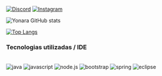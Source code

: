 
[![Discord](https://img.shields.io/badge/Discord-7289DA?style=for-the-badge&logo=discord&logoColor=white)](https://discord.com/channels/@me/995764898460090478)
[![Instagram](https://img.shields.io/badge/Instagram-E4405F?style=for-the-badge&logo=instagram&logoColor=white)](https://www.instagram.com/a.kkirra/)

![Yonara GitHub stats](https://github-readme-stats.vercel.app/api?username=Yonara-ferreira&show_icons=true&theme=synthwave)

[![Top Langs](https://github-readme-stats.vercel.app/api/top-langs/?username=anuraghazra&layout=compact)](https://github.com/Yonara-ferreira/github-readme-stats)



### Tecnologias utilizadas / IDE

<div style="display: inline_block"><br/>
    <img align="center" alt="java" src="https://img.shields.io/badge/Java-ED8B00?style=for-the-badge&logo=java&logoColor=white" />
    <img align="center" alt="javascript" src="https://img.shields.io/badge/JavaScript-F7DF1E?style=for-the-badge&logo=javascript&logoColor=black" />
    <img align="center" alt="node.js" src="https://img.shields.io/badge/Node.js-43853D?style=for-the-badge&logo=node.js&logoColor=white"/>
    <img align="center" alt="bootstrap" src="https://img.shields.io/badge/Bootstrap-563D7C?style=for-the-badge&logo=bootstrap&logoColor=white" />
    <img align="center" alt="spring" src="https://img.shields.io/badge/Spring-6DB33F?style=for-the-badge&logo=spring&logoColor=white" />
    <img align="center" alt="eclipse" src="https://img.shields.io/badge/Eclipse-2C2255?style=for-the-badge&logo=eclipse&logoColor=white"/>

</div>

